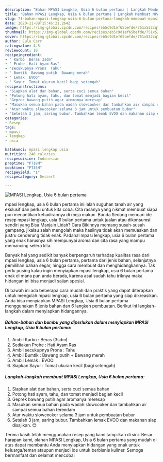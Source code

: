 ```yaml
---
description: "Bahan MPASI Lengkap, Usia 6 bulan pertama | Langkah Membuat MPASI Lengkap, Usia 6 bulan pertama Yang Enak Banget"
title: "Bahan MPASI Lengkap, Usia 6 bulan pertama | Langkah Membuat MPASI Lengkap, Usia 6 bulan pertama Yang Enak Banget"
slug: 71-bahan-mpasi-lengkap-usia-6-bulan-pertama-langkah-membuat-mpasi-lengkap-usia-6-bulan-pertama-yang-enak-banget
date: 2020-11-09T15:46:21.264Z
image: https://img-global.cpcdn.com/recipes/eb5c9d1ef65befde/751x532cq70/mpasi-lengkap-usia-6-bulan-pertama-foto-resep-utama.jpg
thumbnail: https://img-global.cpcdn.com/recipes/eb5c9d1ef65befde/751x532cq70/mpasi-lengkap-usia-6-bulan-pertama-foto-resep-utama.jpg
cover: https://img-global.cpcdn.com/recipes/eb5c9d1ef65befde/751x532cq70/mpasi-lengkap-usia-6-bulan-pertama-foto-resep-utama.jpg
author: Eula Carr
ratingvalue: 4.5
reviewcount: 10
recipeingredient:
- " Karbo  Beras 3sdm"
- " Prohe  Hati Ayam Ras"
- "secukupnya Prona  Tahu"
- " Bumtik  Bawang putih  Bawang merah"
- " Lemak  EVOO"
- " Sayur  Tomat ukuran kecil bagi setengah"
recipeinstructions:
- "Siapkan alat dan bahan, serta cuci semua bahan"
- "Potong hati ayam, tahu, dan tomat menjadi bagian kecil"
- "Geprek bawang putih agar aromanya meresap"
- "Masukan semua bahan pada wadah slowcooker dan tambahkan air sampai semua bahan terendam"
- "Atur waktu slowcooker selama 3 jam untuk pembuatan bubur"
- "Setelah 3 jam, saring bubur. Tambahkan lemak EVOO dan makanan siap disajikan. 😊"
categories:
- Resep
tags:
- mpasi
- lengkap
- usia

katakunci: mpasi lengkap usia 
nutrition: 248 calories
recipecuisine: Indonesian
preptime: "PT18M"
cooktime: "PT35M"
recipeyield: "1"
recipecategory: Dessert

---
```



![MPASI Lengkap, Usia 6 bulan pertama](https://img-global.cpcdn.com/recipes/eb5c9d1ef65befde/751x532cq70/mpasi-lengkap-usia-6-bulan-pertama-foto-resep-utama.jpg)


mpasi lengkap, usia 6 bulan pertama ini ialah suguhan tanah air yang ekslusif dan perlu untuk kita coba. Cita rasanya yang nikmat membuat siapa pun menantikan kehadirannya di meja makan.
Bunda Sedang mencari ide resep mpasi lengkap, usia 6 bulan pertama untuk jualan atau dikonsumsi sendiri yang Bisa Manjain Lidah? Cara Bikinnya memang susah-susah gampang. jikalau salah mengolah maka hasilnya tidak akan memuaskan dan justru cenderung tidak enak. Padahal mpasi lengkap, usia 6 bulan pertama yang enak harusnya sih mempunyai aroma dan cita rasa yang mampu memancing selera kita.

Banyak hal yang sedikit banyak berpengaruh terhadap kualitas rasa dari mpasi lengkap, usia 6 bulan pertama, pertama dari jenis bahan, selanjutnya pemilihan bahan segar, hingga cara membuat dan menghidangkannya. Tak perlu pusing kalau ingin menyiapkan mpasi lengkap, usia 6 bulan pertama enak di mana pun anda berada, karena asal sudah tahu triknya maka hidangan ini bisa menjadi sajian spesial.




Di bawah ini ada beberapa cara mudah dan praktis yang dapat diterapkan untuk mengolah mpasi lengkap, usia 6 bulan pertama yang siap dikreasikan. Anda bisa menyiapkan MPASI Lengkap, Usia 6 bulan pertama menggunakan 6 jenis bahan dan 6 langkah pembuatan. Berikut ini langkah-langkah dalam menyiapkan hidangannya.

<!--inarticleads1-->

##### Bahan-bahan dan bumbu yang diperlukan dalam menyiapkan MPASI Lengkap, Usia 6 bulan pertama:

1. Ambil  Karbo : Beras (3sdm)
1. Sediakan  Prohe : Hati Ayam Ras
1. Ambil secukupnya Prona : Tahu
1. Ambil  Bumtik : Bawang putih + Bawang merah
1. Ambil  Lemak : EVOO
1. Siapkan  Sayur : Tomat ukuran kecil (bagi setengah)




<!--inarticleads2-->

##### Langkah-langkah membuat MPASI Lengkap, Usia 6 bulan pertama:

1. Siapkan alat dan bahan, serta cuci semua bahan
1. Potong hati ayam, tahu, dan tomat menjadi bagian kecil
1. Geprek bawang putih agar aromanya meresap
1. Masukan semua bahan pada wadah slowcooker dan tambahkan air sampai semua bahan terendam
1. Atur waktu slowcooker selama 3 jam untuk pembuatan bubur
1. Setelah 3 jam, saring bubur. Tambahkan lemak EVOO dan makanan siap disajikan. 😊




Terima kasih telah menggunakan resep yang kami tampilkan di sini. Besar harapan kami, olahan MPASI Lengkap, Usia 6 bulan pertama yang mudah di atas dapat membantu Anda menyiapkan hidangan yang enak untuk keluarga/teman ataupun menjadi ide untuk berbisnis kuliner. Semoga bermanfaat dan selamat mencoba!
